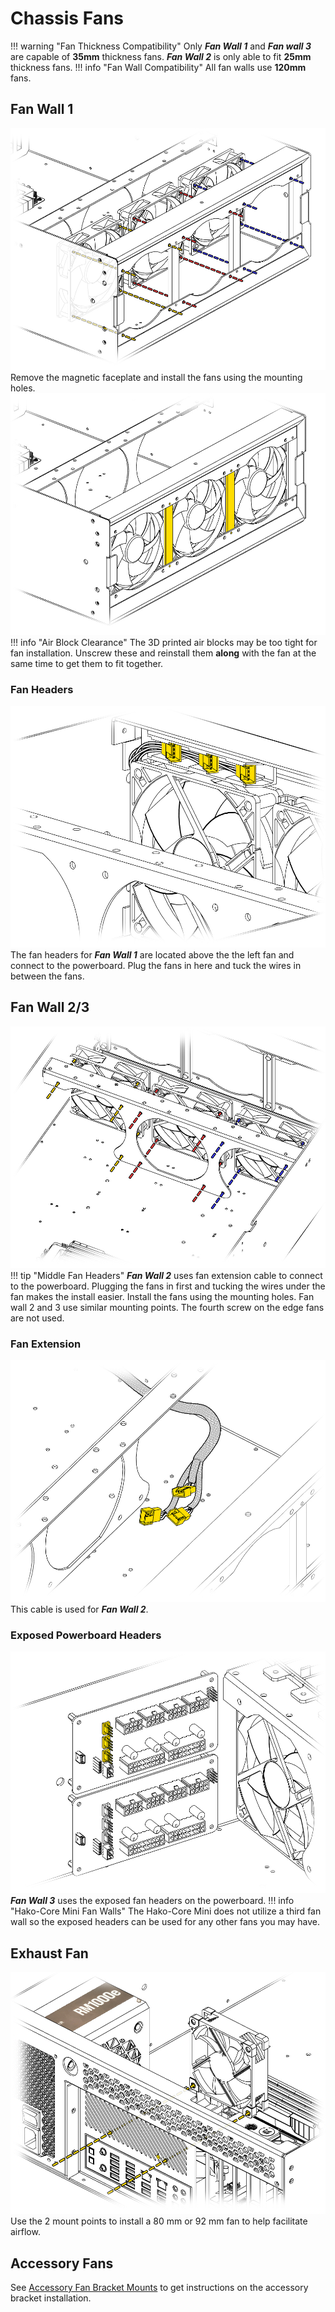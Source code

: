 # Chassis Fans
!!! warning "Fan Thickness Compatibility"
    Only ***Fan Wall 1*** and ***Fan wall 3*** are capable of **35mm** thickness fans. ***Fan Wall 2*** is only able to fit **25mm** thickness fans.
!!! info "Fan Wall Compatibility"
    All fan walls use **120mm** fans.
## Fan Wall 1
![Front Fan Wall](imgs/FrontFanWallMount.jpg)
Remove the magnetic faceplate and install the fans using the mounting holes.
![Air Blocks](imgs/AirBlocks.jpg)
!!! info "Air Block Clearance"
    The 3D printed air blocks may be too tight for fan installation. Unscrew these and reinstall them **along** with the fan at the same time to get them to fit together. 
### Fan Headers
![Front Fan Wall Headers](imgs/FrontFanWallWires.jpg)
The fan headers for ***Fan Wall 1*** are located above the the left fan and connect to the powerboard. Plug the fans in here and tuck the wires in between the fans. 

## Fan Wall 2/3
![Middle Fan Wall](imgs/MiddleFanWall.jpg)
!!! tip "Middle Fan Headers"
    ***Fan Wall 2*** uses fan extension cable to connect to the powerboard. Plugging the fans in first and tucking the wires under the fan makes the install easier. 
Install the fans using the mounting holes. Fan wall 2 and 3 use similar mounting points. The fourth screw on the edge fans are not used.
### Fan Extension
![Middle Wall Headers](imgs/MiddleFanWallWires.jpg)
This cable is used for ***Fan Wall 2***.
### Exposed Powerboard Headers
![Powerboard Fan Headers](imgs/ExposedFanHeaders.jpg)
***Fan Wall 3*** uses the exposed fan headers on the powerboard.
!!! info "Hako-Core Mini Fan Walls"
    The Hako-Core Mini does not utilize a third fan wall so the exposed headers can be used for any other fans you may have.
## Exhaust Fan
![Exhaust Fan](imgs/ExhaustFan.jpg)
Use the 2 mount points to install a 80 mm or 92 mm fan to help facilitate airflow. 
## Accessory Fans
See [Accessory Fan Bracket Mounts](accessories.md#angled-fan-bracket) to get instructions on the accessory bracket installation.